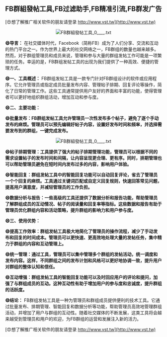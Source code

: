 ## **FB群組發帖工具,FB过滤助手,FB精准引流,FB群发广告**

[😍想了解推广相关软件的朋友请登录 http://www.vst.tw](http://www.vst.tw)

 <center><img src="https://vst.tw/MP4/tuiguang/png/0.png" alt="FB群組發帖工具_0____.txt"></center>

**😄导言：**
在社交媒体时代，Facebook（简称FB）成为了人们分享、交流和互动的热门平台之一。作为世界上最大的社交网络之一，FB群组的数量也越来越多。然而，对于群组管理员和成员来说，管理和参与大量的群组发帖工作可能是一项繁琐的任务。幸运的是，FB群组发帖工具的出现为我们提供了一种高效、便捷的管理方式。

**😄一、工具概述：**
FB群组发帖工具是一款专门针对FB群组设计的软件或应用程序。它允许管理员或指定成员批量发布内容、管理帖子排期、回复评论等操作，简化了日常的管理工作。这些工具通常提供用户友好的界面和丰富的功能，使得管理者可以更好地组织群组活动，增加互动和参与度。

**😄二、主要功能：**

**😄批量发布：FB群组发帖工具允许管理员一次性发布多个帖子，避免了逐个手动发布的麻烦。管理员可以预先编辑好帖子内容，设置好发布时间和频率，并选择需要发布到的群组，一键完成发布。**

 <center><img src="https://vst.tw/MP4/tuiguang/png/8.png" alt="FB群組發帖工具_0____.txt"></center>

**😄帖子排期管理：工具提供了强大的帖子排期管理功能，管理员可以根据不同的需求设置帖子的发布时间和间隔，让内容呈现更合理、更有序。同时，排期管理也可以帮助管理员避免在短时间内发布过多的内容，影响用户体验。**

**😄智能回复：群组发帖工具中的智能回复功能可以自动回复评论，省去了管理员一个个回复的麻烦。工具通过关键词匹配或自定义回复规则，快速回答常见问题，提高用户满意度，并减轻管理员的工作负担。**

**😄数据分析与报告：一些高级的工具还提供了数据分析和报告功能，帮助管理员了解群组成员的互动情况、帖子的阅读量和回复率等指标。这些数据和报告有助于管理员优化群组内容和活动策略，提升群组的影响力和用户参与度。**

**😄三、使用优势：**

**😄提高工作效率：群组发帖工具极大地简化了管理员的操作流程，减少了手动发布和回复的时间成本。管理员可以更快速、更高效地处理大量的发帖任务，集中精力于群组的内容和互动管理上。**

**😄统一管理：通过工具，管理员可以集中管理多个群组的发帖活动，统一调度和发布内容。这样，不同群组之间的发布计划和风格可以更好地协调一致，提升用户对群组的整体认知和信任。**

**😄互动增强：群组发帖工具的智能回复功能可以及时回应用户的评论和提问，加强了与群组成员的互动。这种互动性有助于增加用户的参与度和忠诚度，提升群组的活跃度。**

**😄结论：**
FB群组发帖工具是一种为管理员和群组成员提供便利的技术工具。它通过批量发布、排期管理、智能回复和数据分析等功能，帮助管理员高效地管理群组活动，并增加了用户与群组的互动性。随着社交媒体的不断发展，这类工具将会越来越受到管理员和用户的欢迎，为FB群组的运营和发展注入新的活力。

[😍想了解推广相关软件的朋友请登录 http://www.vst.tw](http://www.vst.tw)



